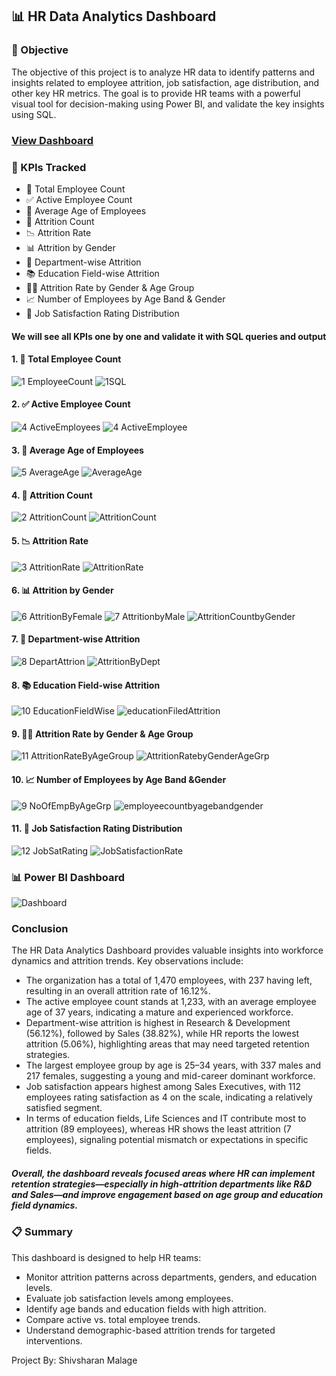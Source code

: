 ## 📊 HR Data Analytics Dashboard
### 🧭 Objective
The objective of this project is to analyze HR data to identify patterns and insights related to employee attrition, job satisfaction, age distribution, and other key HR metrics. The goal is to provide HR teams with a powerful visual tool for decision-making using Power BI, and validate the key insights using SQL.

### <a href="https://github.com/Shivmalge/HR_ANALYTICS_DASHBOARD_USING_POWERBI_SQL/blob/main/Dashboard.PNG">View Dashboard<a/>

### 📌 KPIs Tracked
  - 👥 Total Employee Count
  - ✅ Active Employee Count
  - 🎯 Average Age of Employees
  - 🔻 Attrition Count
  - 📉 Attrition Rate
  - 📊 Attrition by Gender
  - 🏢 Department-wise Attrition
  - 📚 Education Field-wise Attrition
  - 🧑‍🏫 Attrition Rate by Gender & Age Group
  - 📈 Number of Employees by Age Band & Gender
  - 💼 Job Satisfaction Rating Distribution

#### We will see all KPIs one by one and validate it with SQL queries and output
#### 1. 👥 Total Employee Count
![1  EmployeeCount](https://github.com/user-attachments/assets/bb33b3c5-584a-471a-bdff-ad057064946c)
![1SQL](https://github.com/user-attachments/assets/3dcf07fa-582d-45af-af97-6a0e7b4e5016)

#### 2. ✅ Active Employee Count
![4 ActiveEmployees](https://github.com/user-attachments/assets/625f838b-47da-4b06-9e48-976689abb721)
![4 ActiveEmployee](https://github.com/user-attachments/assets/a38f2216-0829-4976-8570-409d8df70604)

#### 3. 🎯 Average Age of Employees
![5 AverageAge](https://github.com/user-attachments/assets/ca6d4e28-f879-4665-8e08-e217d19f1368)
![AverageAge](https://github.com/user-attachments/assets/8192124d-3ee0-4bde-b652-b3988ef60556)

#### 4. 🔻 Attrition Count
![2 AttritionCount](https://github.com/user-attachments/assets/1e9a67eb-9a20-448c-a81e-c85957ba824f)
![AttritionCount](https://github.com/user-attachments/assets/6c4d95ac-344b-4068-bec3-5cbe1dd037a8)

#### 5. 📉 Attrition Rate
![3 AttritionRate](https://github.com/user-attachments/assets/4ef94547-9a9d-4d66-ace9-a7c33aece9da)
![AttritionRate](https://github.com/user-attachments/assets/ed741975-adf6-40be-9c10-03bb3ea204b2)

#### 6. 📊 Attrition by Gender
![6 AttritionByFemale](https://github.com/user-attachments/assets/3595e7f1-0a39-4416-bc95-b6324777b20d)
![7 AttritionbyMale](https://github.com/user-attachments/assets/9c383acb-519a-4110-b4a2-dfa1bfba00e3)
![AttritionCountbyGender](https://github.com/user-attachments/assets/4aba8c82-2d25-4dad-a8ef-bcf46dc86137)

#### 7. 🏢 Department-wise Attrition
![8 DepartAttrion](https://github.com/user-attachments/assets/4e800878-e973-4e2f-ab20-6c56f010f308)
![AttritionByDept](https://github.com/user-attachments/assets/d5ff1344-c7cb-461f-b0c2-4d79c36a0a5b)

#### 8. 📚 Education Field-wise Attrition
![10 EducationFieldWise](https://github.com/user-attachments/assets/89997e61-7f1e-44de-b415-abca6c8fcf2b)
![educationFiledAttrition](https://github.com/user-attachments/assets/6e2bd9f1-6b30-476e-9fa5-2bf93c130984)

#### 9. 🧑‍🏫 Attrition Rate by Gender & Age Group
![11 AttritionRateByAgeGroup](https://github.com/user-attachments/assets/4fd23023-1b83-43a6-8699-f405eb3fc590)
![AttritionRatebyGenderAgeGrp](https://github.com/user-attachments/assets/6601a9df-1cae-4a87-8c45-2a5a46be23b9)

#### 10. 📈 Number of Employees by Age Band &Gender
![9 NoOfEmpByAgeGrp](https://github.com/user-attachments/assets/cd8a14b1-3cc4-46bf-98fc-00d9e85c32ad)
![employeecountbyagebandgender](https://github.com/user-attachments/assets/01739a56-9fd9-4ef3-8976-9c4842904253)

#### 11. 💼 Job Satisfaction Rating Distribution
![12 JobSatRating](https://github.com/user-attachments/assets/9c38296f-f9fe-4f34-a421-10845196a0e5)
![JobSatisfactionRate](https://github.com/user-attachments/assets/9d4d9f00-7b9a-4d4b-8d3c-28c67e590f8f)

### 📊 Power BI Dashboard
![Dashboard](https://github.com/user-attachments/assets/35b9b863-e7c9-48cb-980f-d3205659c5c7)

### Conclusion
The HR Data Analytics Dashboard provides valuable insights into workforce dynamics and attrition trends. Key observations include:
  - The organization has a total of 1,470 employees, with 237 having left, resulting in an overall attrition rate of 16.12%.
  - The active employee count stands at 1,233, with an average employee age of 37 years, indicating a mature and experienced workforce.
  - Department-wise attrition is highest in Research & Development (56.12%), followed by Sales (38.82%), while HR reports the lowest attrition (5.06%), highlighting areas that may need   targeted retention strategies.
  - The largest employee group by age is 25–34 years, with 337 males and 217 females, suggesting a young and mid-career dominant workforce.
  - Job satisfaction appears highest among Sales Executives, with 112 employees rating satisfaction as 4 on the scale, indicating a relatively satisfied segment.
  - In terms of education fields, Life Sciences and IT contribute most to attrition (89 employees), whereas HR shows the least attrition (7 employees), signaling potential mismatch or expectations in specific fields.

##### Overall, the dashboard reveals focused areas where HR can implement retention strategies—especially in high-attrition departments like R&D and Sales—and improve engagement based on age group and education field dynamics.

### 📋 Summary
This dashboard is designed to help HR teams:
  - Monitor attrition patterns across departments, genders, and education levels.
  - Evaluate job satisfaction levels among employees.
  - Identify age bands and education fields with high attrition.
  - Compare active vs. total employee trends.
  - Understand demographic-based attrition trends for targeted interventions.

Project By:
Shivsharan Malage








